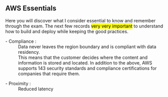 ## AWS Essentials

Here you will discover what I consider essential to know and remember through the exam. The next few records <mark>very very important</mark> to understand how to build and deploy while keeping the good practices.
<dl>
<dt> - Compliance : </dt><dd>Data never leaves the region boundary and is compliant with data residency.</dd> <dd>This means that the customer decides where the content and information is stored and located. 
  In addition to the above, AWS supports 143 security standards and compliance certifications for companies that require them.</dd>
</dl>

<dl>
<dt> - Proximity : </dt><dd>Reduced latency</dd>
</dl>
